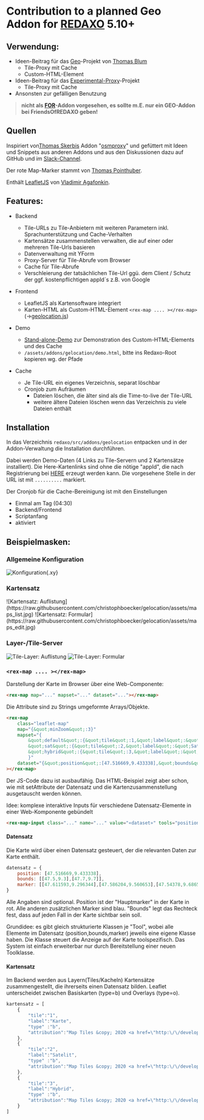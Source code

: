 # Contribution to a planned Geo Addon for [REDAXO](https://redaxo.org) 5.10+

## Verwendung:

- Ideen-Beitrag für das [Geo](https://github.com/FriendsOfREDAXO/friendsofredaxo.github.io/issues/124)-Projekt von [Thomas Blum](https://github.com/tbaddade)
    - Tile-Proxy mit Cache
    - Custom-HTML-Element
- Ideen-Beitrag für das [Experimental-Proxy](https://github.com/FriendsOfREDAXO/experimental/tree/master/plugins/proxy)-Projekt
    - Tile-Proxy mit Cache
- Ansonsten zur gefälligen Benutzung

>**nicht als [FOR](https://github.com/FriendsOfREDAXO-Addon)-Addon vorgesehen, es sollte m.E. nur __ein__ GEO-Addon bei FriendsOfREDAXO geben!**

## Quellen

Inspiriert von[Thomas Skerbis](https://github.com/skerbis) Addon "[osmproxy](https://github.com/FriendsOfREDAXO/osmproxy)" und gefüttert mit Ideen und Snippets aus anderen Addons und aus den Diskussionen dazu auf GitHub und im [Slack-Channel](https://friendsofredaxo.slack.com/).

Der rote Map-Marker stammt von [Thomas Pointhuber](https://github.com/pointhi/leaflet-color-markers).

Enthält [LeafletJS](https://leafletjs.com/) von [Vladimir Agafonkin](https://agafonkin.com/).

## Features:

- Backend
    - Tile-URLs zu Tile-Anbietern mit weiteren Parametern inkl. Sprachunterstützung und Cache-Verhalten
    - Kartensätze zusammenstellen verwalten, die auf einer oder mehreren Tile-Urls basieren
    - Datenverwaltung mit YForm
    - Proxy-Server für Tile-Abrufe vom Browser
    - Cache für Tile-Abrufe
    - Verschleierung der tatsächlichen Tile-Url ggü. dem Client / Schutz der ggf. kostenpflichtigen appId´s z.B. von Google


- Frontend
    - LeafletJS als Kartensoftware integriert
    - Karten-HTML als Custom-HTML-Element `<rex-map .... ></rex-map>` (->[geolocation.js](assets/geolocation.js))


- Demo
    - [Stand-alone-Demo](assets/demo.html) zur Demonstration des Custom-HTML-Elements und des Cache
    - `/assets/addons/gelocation/demo.html`, bitte ins Redaxo-Root kopieren wg. der Pfade


- Cache
    - Je Tile-URL ein eigenes Verzeichnis, separat löschbar
    - Cronjob zum Aufräumen
        - Dateien löschen, die älter sind als die Time-to-live der Tile-URL
        - weitere ältere Dateien löschen wenn das Verzeichnis zu viele Dateien enthält

## Installation

In das Verzeichnis `redaxo/src/addons/geolocation` entpacken und in der Addon-Verwaltung die
Installation durchführen.

Dabei werden Demo-Daten (4 Links zu Tile-Servern und 2 Kartensätze installiert). Die Here-Kartenlinks
sind ohne die nötige "appId", die nach Registrierung bei [HERE](https://developer.here.com/) erzeugt werden kann.
Die vorgesehene Stelle in der URL ist mit `..........` markiert.

Der Cronjob für die Cache-Bereinigung ist mit den Einstellungen
- Einmal am Tag (04:30)
- Backend/Frontend
- Scriptanfang
- aktiviert


## Beispielmasken:

### Allgemeine Konfiguration

![Konfiguration](https://raw.githubusercontent.com/christophboecker/gelocation/assets/config.jpg){.xy}

### Kartensatz
<DIV>
![Kartensatz: Auflistung](https://raw.githubusercontent.com/christophboecker/gelocation/assets/maps_list.jpg)
![Kartensatz: Formular](https://raw.githubusercontent.com/christophboecker/gelocation/assets/maps_edit.jpg)
</DIV>

### Layer-/Tile-Server

![Tile-Layer: Auflistung](https://raw.githubusercontent.com/christophboecker/gelocation/assets/tiles_list.jpg)
![Tile-Layer: Formular](https://raw.githubusercontent.com/christophboecker/gelocation/assets/tiles_edit.jpg)

### `<rex-map .... ></rex-map>`

Darstellung der Karte im Browser über eine Web-Componente:

```html
<rex-map map="..." mapset="..." dataset="..."></rex-map>
```
Die Attribute sind zu Strings umgeformte Arrays/Objekte.

```HTML
<rex-map
    class="leaflet-map"
    map="{&quot;minZoom&quot;:3}"
    mapset="{
        &quot;default&quot;:{&quot;tile&quot;:1,&quot;label&quot;:&quot;Karte&quot;,&quot;type&quot;:&quot;b&quot;,&quot;attribution&quot;:&quot;Map Tiles &amp;copy; 2020 &lt;a href=\&quot;http:\/\/developer.here.com\&quot;&gt;HERE&lt;\/a&gt;&quot;},
        &quot;sat&quot;:{&quot;tile&quot;:2,&quot;label&quot;:&quot;Satelit&quot;,&quot;type&quot;:&quot;b&quot;,&quot;attribution&quot;:&quot;Map Tiles &amp;copy; 2020 &lt;a href=\&quot;http:\/\/developer.here.com\&quot;&gt;HERE&lt;\/a&gt;&quot;},
        &quot;hybrid&quot;:{&quot;tile&quot;:3,&quot;label&quot;:&quot;Hybrid&quot;,&quot;type&quot;:&quot;b&quot;,&quot;attribution&quot;:&quot;Map Tiles &amp;copy; 2020 &lt;a href=\&quot;http:\/\/developer.here.com\&quot;&gt;HERE&lt;\/a&gt;&quot;}
        }"
    dataset="{&quot;position&quot;:[47.516669,9.433338],&quot;bounds&quot;:[[47.5,9.3],[47.7,9.7]],&quot;marker&quot;:[[47.611593,9.296344],[47.586204,9.560653],[47.54378,9.686559]]}"
></rex-map>
```

Der JS-Code dazu ist ausbaufähig. Das HTML-Beispiel zeigt aber schon, wie mit setAttribute der Datensatz und die Kartenzusammenstellung ausgetauscht werden können.

Idee: komplexe interaktive Inputs für verschiedene Datensatz-Elemente in einer Web-Komponente gebündelt
```html
<rex-map-input class="..." name="..." value="«dataset»" tools="position,marker,bounds,..."></rex-map-input>
```


#### Datensatz

Die Karte wird über einen Datensatz gesteuert, der die relevanten Daten zur Karte enthält.

```javascript
datensatz = {
    position: [47.516669,9.433338],
    bounds: [[47.5,9.3],[47.7,9.7]],
    marker: [[47.611593,9.296344],[47.586204,9.560653],[47.54378,9.686559]],
}
```
Alle Angaben sind optional. Position ist der "Hauptmarker" in der Karte in rot. Alle anderen
zusätzlichen Marker sind blau. "Bounds" legt das Rechteck fest, dass auf jeden Fall in der
Karte sichtbar sein soll.

Grundidee: es gibt gleich strukturierte Klassen je "Tool", wobei alle Elemente im Datensatz (position,bounds,marker)
jeweils eine eigene Klasse haben. Die Klasse steuert die Anzeige auf der Karte toolspezifisch. Das System
ist einfach erweiterbar nur durch Bereitstellung einer neuen Toolklasse.


#### Kartensatz

Im Backend werden aus Layern(Tiles/Kacheln) Kartensätze zusammengestellt, die ihrerseits einen Datensatz bilden. Leaflet unterscheidet zwischen Basiskarten (type=b) und Overlays (type=o).
```javascript
kartensatz = [
    {
        "tile":"1",
        "label":"Karte",
        "type" :"b",
        "attribution":"Map Tiles &copy; 2020 <a href=\"http:\/\/developer.here.com\">HERE<\/a>"
    },
    {
        "tile":"2",
        "label":"Satelit",
        "type" :"b",
        "attribution":"Map Tiles &copy; 2020 <a href=\"http:\/\/developer.here.com\">HERE<\/a>"
    },
    {
        "tile":"3",
        "label":"Hybrid",
        "type" :"b",
        "attribution":"Map Tiles &copy; 2020 <a href=\"http:\/\/developer.here.com\">HERE<\/a>"
    }
]
```
